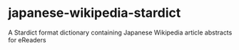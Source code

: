 # japanese-wikipedia-stardict
 A Stardict format dictionary containing Japanese Wikipedia article abstracts for eReaders
